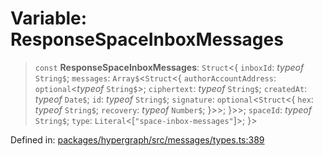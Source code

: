# Variable: ResponseSpaceInboxMessages

> `const` **ResponseSpaceInboxMessages**: `Struct`\<\{ `inboxId`: *typeof* `String$`; `messages`: `Array$`\<`Struct`\<\{ `authorAccountAddress`: `optional`\<*typeof* `String$`\>; `ciphertext`: *typeof* `String$`; `createdAt`: *typeof* `Date$`; `id`: *typeof* `String$`; `signature`: `optional`\<`Struct`\<\{ `hex`: *typeof* `String$`; `recovery`: *typeof* `Number$`; \}\>\>; \}\>\>; `spaceId`: *typeof* `String$`; `type`: `Literal`\<\[`"space-inbox-messages"`\]\>; \}\>

Defined in: [packages/hypergraph/src/messages/types.ts:389](https://github.com/hashirpm/hypergraph/blob/ab4ea1cdb9430798142e0d735aac9d31c2cf0ae0/packages/hypergraph/src/messages/types.ts#L389)
